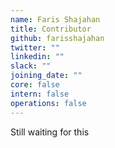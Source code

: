 ```yaml
---
name: Faris Shajahan
title: Contributor
github: farisshajahan
twitter: ""
linkedin: ""
slack: ""
joining_date: ""
core: false
intern: false
operations: false
---
```


Still waiting for this
